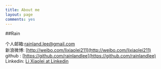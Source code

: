```yaml
---
title: About me
layout: page
comments: yes
---
```

  
##Rain    

个人邮箱:rainland.lee@gmail.com      
新浪微博: [http://weibo.com/lixiaolei211](http://weibo.com/lixiaolei211)      
github : [https://github.com/rainlandlee](https://github.com/rainlandlee)   
Linkedin: [Li Xiaolei at Linkedin](https://www.linkedin.com/pub/xiaolei-li/27/509/4a3)